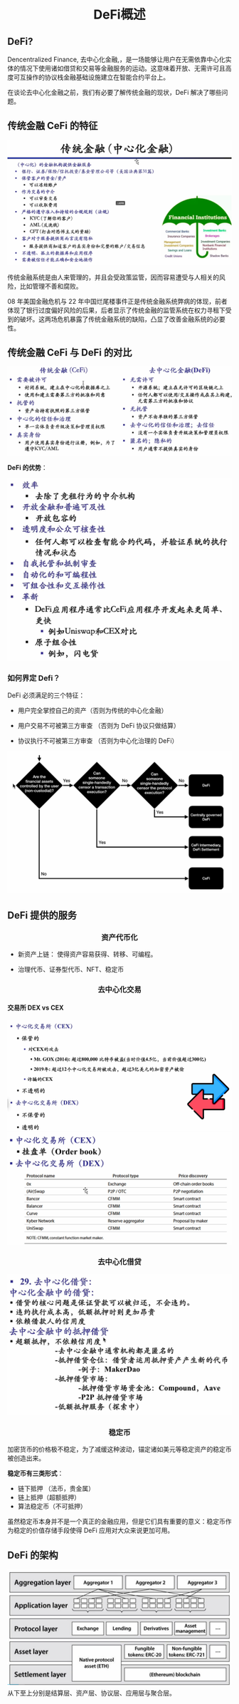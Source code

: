 <h1 align="center">DeFi概述</h1>

## DeFi?

Dencentralized Finance, 去中心化金融,，是一场能够让用户在无需依靠中心化实体的情况下使用诸如借贷和交易等金融服务的运动。这意味着开放、无需许可且高度可互操作的协议栈金融基础设施建立在智能合约平台上。

在谈论去中心化金融之前，我们有必要了解传统金融的现状，DeFi 解决了哪些问题。

## 传统金融 CeFi 的特征

<div align="center">
<img title="" src="assets/Snipaste_2022-08-04_22-56-55.png" alt="">
</div>

传统金融系统是由人来管理的，并且会受政策监管，因而容易遭受与人相关的风险，比如管理不善和腐败。

08 年美国金融危机与 22 年中国烂尾楼事件正是传统金融系统弊病的体现，前者体现了银行过度偏好风险的后果，后者显示了传统金融的监管系统在权力寻租下受到的破坏。这两场危机暴露了传统金融系统的缺陷，凸显了改善金融系统的必要性。

## 传统金融 CeFi 与 DeFi 的对比

<div align="center">
<img title="" src="assets/Snipaste_2022-08-04_23-13-02.png" alt="">
</div>

**DeFi 的优势**：

<div align="center">
<img title="" src="assets/Snipaste_2022-08-04_23-28-02.png" alt="">
</div>

### 如何界定 Defi？

DeFi 必须满足的三个特征：

- 用户完全掌控自己的资产（否则为传统的中心化金融）

- 用户交易不可被第三方审查 （否则为 DeFi 协议只做结算）

- 协议执行不可被第三方审查 （否则为中心化治理的 DeFi）

![](assets/3af06f8ed6c583b61186a83fa961dd59a32d9fc3.png)

## DeFi 提供的服务

<h3 align='center'> 资产代币化</h3>

- 新资产上链： 使得资产容易获得、转移、可编程。

- 治理代币、证券型代币、NFT、稳定币

<h3 align="center"> 去中心化交易</h3>

#### 交易所 DEX vs CEX

<div align="center">
<img title="" src="assets/Snipaste_2022-08-04_23-58-40.png" alt="">
<img title="" src="assets/Snipaste_2022-08-04_23-58-59.png" alt="">

<h3 align="center">去中心化借贷</h3>

<img title="" src="assets/Snipaste_2022-08-05_00-00-26.png" alt="">
</div>

<h3 align="center">稳定币</h3>

加密货币的价格极不稳定，为了减缓这种波动，锚定诸如美元等稳定资产的稳定币被创造出来。

**稳定币有三类形式**：

- 链下抵押 （法币，贵金属）
- 链上抵押（超额抵押）
- 算法稳定币（不可抵押）

虽然稳定币本身并不是一个真正的金融应用，但是它们具有重要的意义：稳定币作为稳定的价值存储手段使得 DeFi 应用对大众来说更加可用。

## DeFi 的架构

<div align="center">
<img title="" src="assets/Snipaste_2022-08-04_23-34-42.png" alt="">
</div>
从下至上分别是结算层、资产层、协议层、应用层与聚合层。
